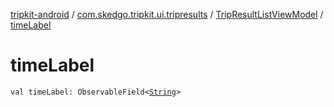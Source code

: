 [tripkit-android](../../index.md) / [com.skedgo.tripkit.ui.tripresults](../index.md) / [TripResultListViewModel](index.md) / [timeLabel](./time-label.md)

# timeLabel

`val timeLabel: ObservableField<`[`String`](https://kotlinlang.org/api/latest/jvm/stdlib/kotlin/-string/index.html)`>`